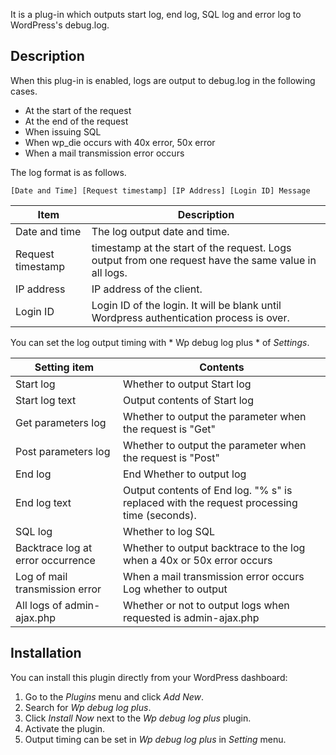 It is a plug-in which outputs start log, end log, SQL log and error log to WordPress's debug.log.

## Description


When this plug-in is enabled, logs are output to debug.log in the following cases.
* At the start of the request
* At the end of the request
* When issuing SQL
* When wp_die occurs with 40x error, 50x error
* When a mail transmission error occurs

The log format is as follows.
```
[Date and Time] [Request timestamp] [IP Address] [Login ID] Message
```
| Item | Description |
| ----- | ----- |
| Date and time | The log output date and time. |
| Request timestamp | timestamp at the start of the request. Logs output from one request have the same value in all logs. |
| IP address | IP address of the client. |
|Login ID | Login ID of the login. It will be blank until Wordpress authentication process is over. |

You can set the log output timing with * Wp debug log plus * of *Settings*.

| Setting item | Contents |
| ----- | ----- |
| Start log | Whether to output Start log |
| Start log text | Output contents of Start log |
| Get parameters log | Whether to output the parameter when the request is "Get" |
| Post parameters log | Whether to output the parameter when the request is "Post" |
| End log | End Whether to output log |
| End log text | Output contents of End log. "% s" is replaced with the request processing time (seconds). |
| SQL log | Whether to log SQL |
| Backtrace log at error occurrence | Whether to output backtrace to the log when a 40x or 50x error occurs |
| Log of mail transmission error | When a mail transmission error occurs Log whether to output |
| All logs of admin-ajax.php | Whether or not to output logs when requested is admin-ajax.php |

## Installation

You can install this plugin directly from your WordPress dashboard:

 1. Go to the *Plugins* menu and click *Add New*.
 2. Search for *Wp debug log plus*.
 3. Click *Install Now* next to the *Wp debug log plus* plugin.
 4. Activate the plugin.
 5. Output timing can be set in *Wp debug log plus* in *Setting* menu.
